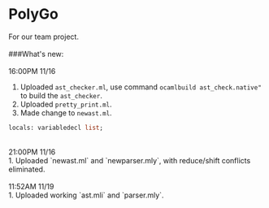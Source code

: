 # PolyGo
For our team project.<br>
<br>
###What's new:<br>
<br>
16:00PM 11/16<br>
1. Uploaded `ast_checker.ml`, use command ```ocamlbuild ast_check.native" ```to build the `ast_checker`.<br>
2. Uploaded `pretty_print.ml`.<br>
3. Made change to `newast.ml`.<br>
```ocaml
locals: variabledecl list;
```
<br>
21:00PM 11/16<br>
1. Uploaded `newast.ml` and `newparser.mly`, with reduce/shift conflicts eliminated.<br>
<br>
11:52AM 11/19<br>
1. Uploaded working `ast.mli` and `parser.mly`.<br>